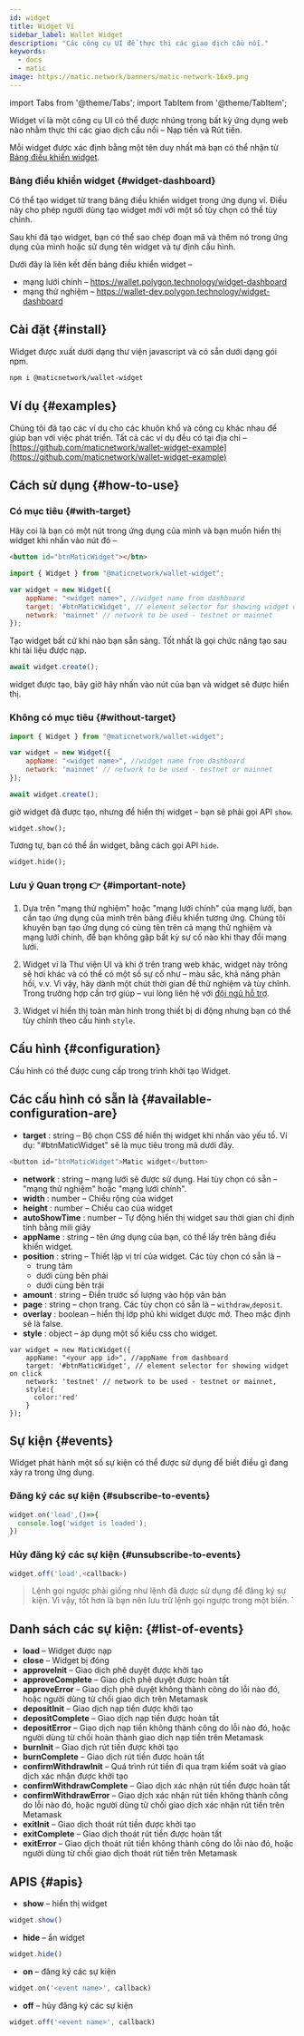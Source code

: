 ```yaml
---
id: widget
title: Widget Ví
sidebar_label: Wallet Widget
description: "Các công cụ UI để thực thi các giao dịch cầu nối."
keywords:
  - docs
  - matic
image: https://matic.network/banners/matic-network-16x9.png
---
```

import Tabs from '@theme/Tabs';
import TabItem from '@theme/TabItem';

Widget ví là một công cụ UI có thể được nhúng trong bất kỳ ứng dụng web nào nhằm thực thi các giao dịch cầu nối – Nạp tiền và Rút tiền.

Mỗi widget được xác định bằng một tên duy nhất mà bạn có thể nhận từ [Bảng điều khiển widget](https://wallet.polygon.technology/widget-dashboard).

### Bảng điều khiển widget {#widget-dashboard}

Có thể tạo widget từ trang bảng điều khiển widget trong ứng dụng ví. Điều này cho phép người dùng tạo widget mới với một số tùy chọn có thể tùy chỉnh.

Sau khi đã tạo widget, bạn có thể sao chép đoạn mã và thêm nó trong ứng dụng của mình hoặc sử dụng tên widget và tự định cấu hình.

Dưới đây là liên kết đến bảng điều khiển widget –

* mạng lưới chính – https://wallet.polygon.technology/widget-dashboard
* mạng thử nghiệm – https://wallet-dev.polygon.technology/widget-dashboard

## Cài đặt {#install}

Widget được xuất dưới dạng thư viện javascript và có sẵn dưới dạng gói npm.

```bash
npm i @maticnetwork/wallet-widget
```

## Ví dụ {#examples}

Chúng tôi đã tạo các ví dụ cho các khuôn khổ và công cụ khác nhau để giúp bạn với việc phát triển. Tất cả các ví dụ đều có tại địa chỉ – [https://github.com/maticnetwork/wallet-widget-example](https://github.com/maticnetwork/wallet-widget-example)

## Cách sử dụng {#how-to-use}
### Có mục tiêu {#with-target}

Hãy coi là bạn có một nút trong ứng dụng của mình và bạn muốn hiển thị widget khi nhấn vào nút đó –

```html
<button id="btnMaticWidget"></btn>
```

```javascript
import { Widget } from "@maticnetwork/wallet-widget";

var widget = new Widget({
    appName: "<widget name>", //widget name from dashboard
    target: '#btnMaticWidget', // element selector for showing widget on click
    network: 'mainnet' // network to be used - testnet or mainnet
});
```

Tạo widget bất cứ khi nào bạn sẵn sàng. Tốt nhất là gọi chức năng tạo sau khi tài liệu được nạp.

```javascript
await widget.create();
```
widget được tạo, bây giờ hãy nhấn vào nút của bạn và widget sẽ được hiển thị.

### Không có mục tiêu {#without-target}

```javascript
import { Widget } from "@maticnetwork/wallet-widget";

var widget = new Widget({
    appName: "<widget name>", //widget name from dashboard
    network: 'mainnet' // network to be used - testnet or mainnet
});

await widget.create();
```

giờ widget đã được tạo, nhưng để hiển thị widget – bạn sẽ phải gọi API `show`.

```
widget.show();
```

Tương tự, bạn có thể ẩn widget, bằng cách gọi API `hide`.

```
widget.hide();
```

### Lưu ý Quan trọng 👉 {#important-note}

1. Dựa trên "mạng thử nghiệm" hoặc "mạng lưới chính" của mạng lưới, bạn cần tạo ứng dụng của mình trên bảng điều khiển tương ứng. Chúng tôi khuyên bạn tạo ứng dụng có cùng tên trên cả mạng thử nghiệm và mạng lưới chính, để bạn không gặp bất kỳ sự cố nào khi thay đổi mạng lưới.

2. Widget ví là Thư viện UI và khi ở trên trang web khác, widget này trông sẽ hơi khác và có thể có một số sự cố như – màu sắc, khả năng phản hồi, v.v. Vì vậy, hãy dành một chút thời gian để thử nghiệm và tùy chỉnh. Trong trường hợp cần trợ giúp – vui lòng liên hệ với [đội ngũ hỗ trợ](https://support.polygon.technology/).

3. Widget ví hiển thị toàn màn hình trong thiết bị di động nhưng bạn có thể tùy chỉnh theo cấu hình `style`.

## Cấu hình {#configuration}

Cấu hình có thể được cung cấp trong trình khởi tạo Widget.

## Các cấu hình có sẵn là {#available-configuration-are}

- **target** : string – Bộ chọn CSS để hiển thị widget khi nhấn vào yếu tố. Ví dụ: "#btnMaticWidget" sẽ là mục tiêu trong mã dưới đây.

```javascript
<button id="btnMaticWidget">Matic widget</button>
```

- **network** : string – mạng lưới sẽ được sử dụng. Hai tùy chọn có sẵn – "mạng thử nghiệm" hoặc "mạng lưới chính".
- **width** : number – Chiều rộng của widget
- **height** : number – Chiều cao của widget
- **autoShowTime** : number – Tự động hiển thị widget sau thời gian chỉ định tính bằng mili giây
- **appName** : string – tên ứng dụng của bạn, có thể lấy trên bảng điều khiển widget.
- **position** : string – Thiết lập vị trí của widget. Các tùy chọn có sẵn là –
    - trung tâm
    - dưới cùng bên phải
    - dưới cùng bên trái
- **amount** : string – Điền trước số lượng vào hộp văn bản
- **page** : string – chọn trang. Các tùy chọn có sẵn là – `withdraw`,`deposit`.
- **overlay** : boolean – hiển thị lớp phủ khi widget được mở. Theo mặc định sẽ là false.
- **style** : object – áp dụng một số kiểu css cho widget.

```
var widget = new MaticWidget({
    appName: "<your app id>", //appName from dashboard
    target: '#btnMaticWidget', // element selector for showing widget on click
    network: 'testnet' // network to be used - testnet or mainnet,
    style:{
      color:'red'
    }
});
```

## Sự kiện {#events}

Widget phát hành một số sự kiện có thể được sử dụng để biết điều gì đang xảy ra trong ứng dụng.

### Đăng ký các sự kiện {#subscribe-to-events}

```javascript
widget.on('load',()=>{
  console.log('widget is loaded');
})
```

### Hủy đăng ký các sự kiện {#unsubscribe-to-events}

```javascript
widget.off('load',<callback>)
```

> Lệnh gọi ngược phải giống như lệnh đã được sử dụng để đăng ký sự kiện. Vì vậy, tốt hơn là bạn nên lưu trữ lệnh gọi ngược trong một biến. `

## Danh sách các sự kiện: {#list-of-events}

- **load** – Widget được nạp
- **close** – Widget bị đóng
- **approveInit** – Giao dịch phê duyệt được khởi tạo
- **approveComplete** – Giao dịch phê duyệt được hoàn tất
- **approveError** – Giao dịch phê duyệt không thành công do lỗi nào đó, hoặc người dùng từ chối giao dịch trên Metamask
- **depositInit** – Giao dịch nạp tiền được khởi tạo
- **depositComplete** – Giao dịch nạp tiền được hoàn tất
- **depositError** – Giao dịch nạp tiền không thành công do lỗi nào đó, hoặc người dùng từ chối hoàn thành giao dịch nạp tiền trên Metamask
- **burnInit** – Giao dịch rút tiền được khởi tạo
- **burnComplete** – Giao dịch rút tiền được hoàn tất
- **confirmWithdrawInit** – Quá trình rút tiền đi qua trạm kiểm soát và giao dịch xác nhận được khởi tạo
- **confirmWithdrawComplete** – Giao dịch xác nhận rút tiền được hoàn tất
- **confirmWithdrawError** – Giao dịch xác nhận rút tiền không thành công do lỗi nào đó, hoặc người dùng từ chối giao dịch xác nhận rút tiền trên Metamask
- **exitInit** – Giao dịch thoát rút tiền được khởi tạo
- **exitComplete** – Giao dịch thoát rút tiền được hoàn tất
- **exitError** – Giao dịch thoát rút tiền không thành công do lỗi nào đó, hoặc người dùng từ chối giao dịch thoát rút tiền trên Metamask

## APIS {#apis}

- **show** – hiển thị widget

```javascript
widget.show()
```

- **hide** – ẩn widget

```javascript
widget.hide()
```

- **on** – đăng ký các sự kiện

```javascript
widget.on('<event name>', callback)
```

- **off** – hủy đăng ký các sự kiện

```javascript
widget.off('<event name>', callback)
```
